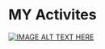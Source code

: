 # MY Activites
[![IMAGE ALT TEXT HERE](https://github.com/bacdillon/MY-activities...../blob/main/img/project%20gallery.jpg)](https://bacdillon.github.io/MY-activities...../)
